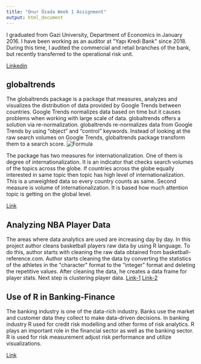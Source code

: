 ```yaml
---
title: "Onur Özada Week 1 Assignment"
output: html_document
---
```



I graduated from Gazi University, Department of Economics in January 2016. I have been working as an auditor at "Yapı Kredi Bank" since 2018. During this time, I audited the commercial and retail branches of the bank, but recently transferred to the operational risk unit. 

[Linkedin](https://tr.linkedin.com/in/onur-%C3%B6zada-060a3b138)

## globaltrends

The globaltrends package is a package that measures, analyzes and visualizes the distribution of data provided by Google Trends between countries. Google Trends normalizes data based on time but it causes problems when working with large scale of data. globaltrends offers a solution via re-normalization. globaltrends  re-normalizes data from Google Trends by using “object” and “control” keywords. Instead of looking at the raw search volumes on Google Trends, globaltrends package transform them to a search score. 
 ![Formula](https://prnt.sc/1uxt4y1)

The package has two measures for internationalization. One of them is degree of internationalization. It is an indicator that checks search volumes of the topics across the globe. If countries across the globe equally interested in same topic then topic has high level of internationalization. This is a unweighted data so every country counts as same. Second measure is volume of internationalization. It is based how much attention topic is getting on the global level.

[Link](https://www.youtube.com/watch?v=Kkjkny94dgU&list=PL4IzsxWztPdmHhzrXDAOpq4zS_peAVty2&index=5&ab_channel=RConsortium)

## Analyzing NBA Player Data 

The areas where data analytics are used are increasing day by day. In this project author cleans basketball players raw data by using R language. To do this, author starts with cleaning the raw data obtained from basketball-reference.com. Author starts cleaning the data by converting the statistics of the athletes in the "character" format to the "integer" format and deleting the repetitive values. After cleaning the data, he creates a data frame for player stats. Next step is clustering player data. 
[Link-1](https://www.r-bloggers.com/2018/03/analyzing-nba-player-data-i-getting-data/)
[Link-2](http://blog.schochastics.net/post/analyzing-nba-player-data-ii-clustering/)



## Use of R in Banking-Finance

The banking industry is one of the data-rich industry. Banks use the market and customer data they collect to make data-driven decisions. In banking industry R used for credit risk modelling and other forms of risk analytics. R plays an important role in the financial sector as well as the banking sector. R is used for risk measurement adjust risk performance and utilize visualizations.

[Link](https://codeburst.io/how-r-is-used-in-data-science-13-real-life-analogies-3f379de5e8ec)
 

